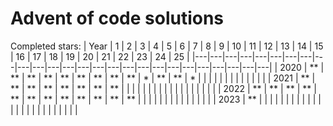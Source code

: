 # Advent of code solutions
Completed stars:
| Year  | 1  |  2 |  3 | 4  |  5 |  6 | 7  |  8 | 9  | 10  | 11  | 12  | 13  |  14 |  15 | 16  |  17 |  18 | 19  |  20 | 21  | 22  | 23  | 24  | 25  |
|---|---|---|---|---|---|---|---|---|---|---|---|---|---|---|---|---|---|---|---|---|---|---|---|---|---|
| 2020  | **  |  ** | **  | **  | **  | **  | **  | **  | **  | *  | **  | **  | *  |   |   |   |   |   |   |   |   |   |   |   |   |
| 2021  | **  | **  | **  | **  | **  | **  |  ** | **  |   |   |   |   |   |   |   |   |   |   |   |   |   |   |   |   |   |
| 2022  | **  | **  |  ** | **  | **  | **  | **  | **  | **  | **  | **  | **  |   |   |   |   |   |   |   |   |   |   |   |   |   |
| 2023  | **  |   |   |   |   |   |   |   |   |   |   |   |   |   |   |   |   |   |   |   |   |   |   |   |   |
